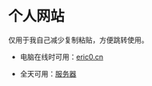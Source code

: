 # 个人网站
仅用于我自己减少复制粘贴，方便跳转使用。

- 电脑在线时可用：[eric0.cn](https://eric0.cn:82)

- 全天可用：[服务器](https://121.37.138.143:82)
